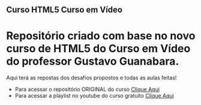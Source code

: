 ## Curso HTML5 Curso em Vídeo
# Repositório criado com base no novo curso de HTML5 do Curso em Vídeo do professor Gustavo Guanabara.
Aqui terá as repostas dos desafios propostos e todas as aulas feitas!

* Para acessar o repositório ORIGINAL do curso [Clique Aqui](https://github.com/gustavoguanabara/html-css#curso-de-html5-e-css3)
* Para acessar a playlist no youtube do curso gratuito [Clique Aqui](https://www.youtube.com/watch?v=Ejkb_YpuHWs&list=PLHz_AreHm4dkZ9-atkcmcBaMZdmLHft8n)

